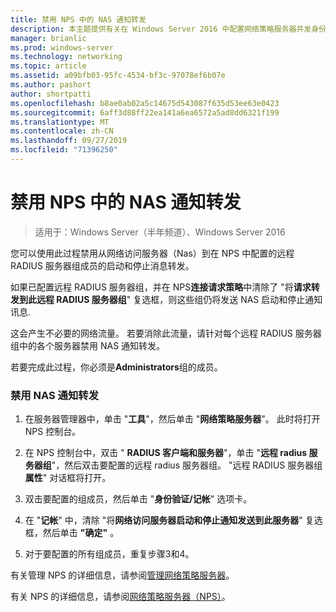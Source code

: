 ```yaml
---
title: 禁用 NPS 中的 NAS 通知转发
description: 本主题提供有关在 Windows Server 2016 中配置网络策略服务器并发身份验证的说明。
manager: brianlic
ms.prod: windows-server
ms.technology: networking
ms.topic: article
ms.assetid: a09bfb03-95fc-4534-bf3c-97078ef6b07e
ms.author: pashort
author: shortpatti
ms.openlocfilehash: b8ae0ab02a5c14675d543087f635d53ee63e0423
ms.sourcegitcommit: 6aff3d88ff22ea141a6ea6572a5ad8dd6321f199
ms.translationtype: MT
ms.contentlocale: zh-CN
ms.lasthandoff: 09/27/2019
ms.locfileid: "71396250"
---
```

# <a name="disable-nas-notification-forwarding-in-nps"></a>禁用 NPS 中的 NAS 通知转发

>适用于：Windows Server（半年频道）、Windows Server 2016

您可以使用此过程禁用从网络访问服务器（Nas）到在 NPS 中配置的远程 RADIUS 服务器组成员的启动和停止消息转发。

如果已配置远程 RADIUS 服务器组，并在 NPS**连接请求策略**中清除了 "将**请求转发到此远程 RADIUS 服务器组**" 复选框，则这些组仍将发送 NAS 启动和停止通知讯息. 

这会产生不必要的网络流量。 若要消除此流量，请针对每个远程 RADIUS 服务器组中的各个服务器禁用 NAS 通知转发。

若要完成此过程，你必须是**Administrators**组的成员。

### <a name="to-disable-nas-notification-forwarding"></a>禁用 NAS 通知转发

1. 在服务器管理器中，单击 "**工具**"，然后单击 "**网络策略服务器**"。 此时将打开 NPS 控制台。

2. 在 NPS 控制台中，双击 " **RADIUS 客户端和服务器**"，单击 "**远程 radius 服务器组**"，然后双击要配置的远程 radius 服务器组。 "远程 RADIUS 服务器组**属性**" 对话框将打开。

3. 双击要配置的组成员，然后单击 "**身份验证/记帐**" 选项卡。

4. 在 "**记帐**" 中，清除 "将**网络访问服务器启动和停止通知发送到此服务器**" 复选框，然后单击 **"确定"** 。

5. 对于要配置的所有组成员，重复步骤3和4。

有关管理 NPS 的详细信息，请参阅[管理网络策略服务器](nps-manage-top.md)。

有关 NPS 的详细信息，请参阅[网络策略服务器（NPS）](nps-top.md)。
